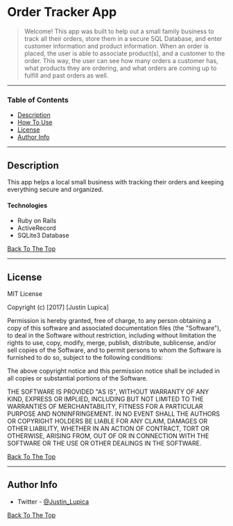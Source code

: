 # Order Tracker App

> Welcome! This app was built to help out a small family business to track all their orders, store them in a secure SQL Database, and enter customer information and product information. When an order is placed, the user is able to associate product(s), and a customer to the order. This way, the user can see how many orders a customer has, what products they are ordering, and what orders are coming up to fulfill and past orders as well.

---

### Table of Contents

- [Description](#description)
- [How To Use](#how-to-use)
- [License](#license)
- [Author Info](#author-info)

---

## Description

This app helps a local small business with tracking their orders and keeping everything secure and organized.

#### Technologies

- Ruby on Rails
- ActiveRecord
- SQLite3 Database

[Back To The Top](#read-me-template)

---

## License

MIT License

Copyright (c) [2017] [Justin Lupica]

Permission is hereby granted, free of charge, to any person obtaining a copy
of this software and associated documentation files (the "Software"), to deal
in the Software without restriction, including without limitation the rights
to use, copy, modify, merge, publish, distribute, sublicense, and/or sell
copies of the Software, and to permit persons to whom the Software is
furnished to do so, subject to the following conditions:

The above copyright notice and this permission notice shall be included in all
copies or substantial portions of the Software.

THE SOFTWARE IS PROVIDED "AS IS", WITHOUT WARRANTY OF ANY KIND, EXPRESS OR
IMPLIED, INCLUDING BUT NOT LIMITED TO THE WARRANTIES OF MERCHANTABILITY,
FITNESS FOR A PARTICULAR PURPOSE AND NONINFRINGEMENT. IN NO EVENT SHALL THE
AUTHORS OR COPYRIGHT HOLDERS BE LIABLE FOR ANY CLAIM, DAMAGES OR OTHER
LIABILITY, WHETHER IN AN ACTION OF CONTRACT, TORT OR OTHERWISE, ARISING FROM,
OUT OF OR IN CONNECTION WITH THE SOFTWARE OR THE USE OR OTHER DEALINGS IN THE
SOFTWARE.

[Back To The Top](#read-me-template)

---

## Author Info

- Twitter - [@Justin_Lupica](https://twitter.com/Justin_Lupica)

[Back To The Top](#read-me-template)
